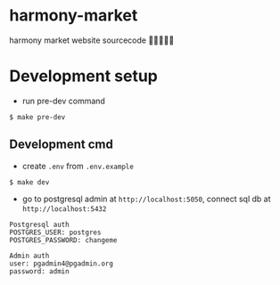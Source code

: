 # harmony-market
harmony market website sourcecode 🕺🏼🎸🎹🎼

# Development setup
- run pre-dev command
```
$ make pre-dev
```

## Development cmd
- create `.env` from `.env.example`
```
$ make dev
```

- go to postgresql admin at `http://localhost:5050`, connect sql db at `http://localhost:5432`
```
Postgresql auth
POSTGRES_USER: postgres
POSTGRES_PASSWORD: changeme

Admin auth
user: pgadmin4@pgadmin.org
password: admin
```
